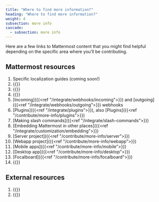 ```yaml
---
title: "Where to find more information?"
heading: "Where to find more information?"
weight: 4
subsection: more info
cascade:
  - subsection: more info
---
```


Here are a few links to Mattermost content that you might find helpful depending on the specific area where you’ll be contributing. 

## Mattermost resources

1. Specific localization guides (coming soon!)
2. {{<newtabref title="Mattermost contributor agreement" href="https://mattermost.com/mattermost-contributor-agreement/">}}
3. {{<newtabref title="Approved contributor list" href="https://docs.google.com/spreadsheets/d/1NTCeG-iL_VS9bFqtmHSfwETo5f-8MQ7oMDE5IUYJi_Y/pubhtml?gid=0&single=true">}}
4. {{<newtabref title="The API" href="https://api.mattermost.com">}}
5. [Incoming]({{<ref "/integrate/webhooks/incoming">}}) and [outgoing]({{<ref "/integrate/webhooks/outgoing">}}) webhooks
6. [Plugins]({{<ref "/integrate/plugins">}}), also [Plugins]({{<ref "/contribute/more-info/plugins">}})
7. [Making slash commands]({{<ref "/integrate/slash-commands">}})
8. [Embedding Mattermost in other places]({{<ref "/integrate/customization/embedding">}})
9. [Server project]({{<ref "/contribute/more-info/server">}})
10. [Webapp project]({{<ref "/contribute/more-info/webapp">}})
11. [Mobile apps]({{<ref "/contribute/more-info/mobile">}})
12. [Desktop app]({{<ref "/contribute/more-info/desktop">}})
13. [Focalboard]({{<ref "/contribute/more-info/focalboard">}})
14. {{<newtabref title="Playbooks" href="https://github.com/mattermost/mattermost-plugin-playbooks">}}

## External resources

1. {{<newtabref title="How ICU syntax works" href="https://formatjs.io/docs/core-concepts/icu-syntax/">}}
2. {{<newtabref title="Use gender-neutral language in communications and in content" href="https://apastyle.apa.org/style-grammar-guidelines/grammar/singular-they">}}

